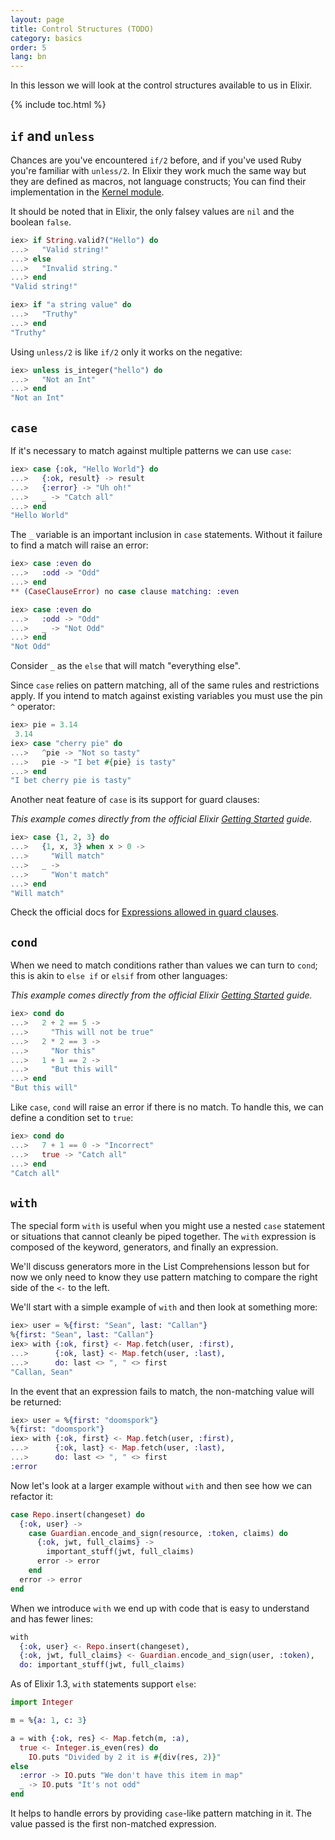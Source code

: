 ```yaml
---
layout: page
title: Control Structures (TODO)
category: basics
order: 5
lang: bn
---
```


In this lesson we will look at the control structures available to us in Elixir.

{% include toc.html %}

## `if` and `unless`

Chances are you've encountered `if/2` before, and if you've used Ruby you're familiar with `unless/2`.  In Elixir they work much the same way but they are defined as macros, not language constructs; You can find their implementation in the [Kernel module](http://elixir-lang.org/docs/stable/elixir/#!Kernel.html).

It should be noted that in Elixir, the only falsey values are `nil` and the boolean `false`.

```elixir
iex> if String.valid?("Hello") do
...>   "Valid string!"
...> else
...>   "Invalid string."
...> end
"Valid string!"

iex> if "a string value" do
...>   "Truthy"
...> end
"Truthy"
```

Using `unless/2` is like `if/2` only it works on the negative:

```elixir
iex> unless is_integer("hello") do
...>   "Not an Int"
...> end
"Not an Int"
```

## `case`

If it's necessary to match against multiple patterns we can use `case`:

```elixir
iex> case {:ok, "Hello World"} do
...>   {:ok, result} -> result
...>   {:error} -> "Uh oh!"
...>   _ -> "Catch all"
...> end
"Hello World"
```

The `_` variable is an important inclusion in `case` statements. Without it failure to find a match will raise an error:

```elixir
iex> case :even do
...>   :odd -> "Odd"
...> end
** (CaseClauseError) no case clause matching: :even

iex> case :even do
...>   :odd -> "Odd"
...>   _ -> "Not Odd"
...> end
"Not Odd"
```

Consider `_` as the `else` that will match "everything else".

Since `case` relies on pattern matching, all of the same rules and restrictions apply.  If you intend to match against existing variables you must use the pin `^` operator:

```elixir
iex> pie = 3.14 
 3.14
iex> case "cherry pie" do
...>   ^pie -> "Not so tasty"
...>   pie -> "I bet #{pie} is tasty"
...> end
"I bet cherry pie is tasty"
```

Another neat feature of `case` is its support for guard clauses:

_This example comes directly from the official Elixir [Getting Started](http://elixir-lang.org/getting-started/case-cond-and-if.html#case) guide._

```elixir
iex> case {1, 2, 3} do
...>   {1, x, 3} when x > 0 ->
...>     "Will match"
...>   _ ->
...>     "Won't match"
...> end
"Will match"
```

Check the official docs for [Expressions allowed in guard clauses](http://elixir-lang.org/getting-started/case-cond-and-if.html#expressions-in-guard-clauses).

## `cond`

When we need to match conditions rather than values we can turn to `cond`; this is akin to `else if` or `elsif` from other languages:

_This example comes directly from the official Elixir [Getting Started](http://elixir-lang.org/getting-started/case-cond-and-if.html#cond) guide._

```elixir
iex> cond do
...>   2 + 2 == 5 ->
...>     "This will not be true"
...>   2 * 2 == 3 ->
...>     "Nor this"
...>   1 + 1 == 2 ->
...>     "But this will"
...> end
"But this will"
```

Like `case`, `cond` will raise an error if there is no match.  To handle this, we can define a condition set to `true`:

```elixir
iex> cond do
...>   7 + 1 == 0 -> "Incorrect"
...>   true -> "Catch all"
...> end
"Catch all"
```

## `with`

The special form `with` is useful when you might use a nested `case` statement or situations that cannot cleanly be piped together. The `with` expression is composed of the keyword, generators, and finally an expression.

We'll discuss generators more in the List Comprehensions lesson but for now we only need to know they use pattern matching to compare the right side of the `<-` to the left.

We'll start with a simple example of `with` and then look at something more:

```elixir
iex> user = %{first: "Sean", last: "Callan"}
%{first: "Sean", last: "Callan"}
iex> with {:ok, first} <- Map.fetch(user, :first),
...>      {:ok, last} <- Map.fetch(user, :last),
...>      do: last <> ", " <> first
"Callan, Sean"
```

In the event that an expression fails to match, the non-matching value will be returned:

```elixir
iex> user = %{first: "doomspork"}
%{first: "doomspork"}
iex> with {:ok, first} <- Map.fetch(user, :first),
...>      {:ok, last} <- Map.fetch(user, :last),
...>      do: last <> ", " <> first
:error
```

Now let's look at a larger example without `with` and then see how we can refactor it:

```elixir
case Repo.insert(changeset) do 
  {:ok, user} -> 
    case Guardian.encode_and_sign(resource, :token, claims) do
      {:ok, jwt, full_claims} ->
        important_stuff(jwt, full_claims)
      error -> error
    end
  error -> error
end
```

When we introduce `with` we end up with code that is easy to understand and has fewer lines:

```elixir
with 
  {:ok, user} <- Repo.insert(changeset),
  {:ok, jwt, full_claims} <- Guardian.encode_and_sign(user, :token),
  do: important_stuff(jwt, full_claims)
```


As of Elixir 1.3, `with` statements support `else`:

```elixir
import Integer

m = %{a: 1, c: 3}

a = with {:ok, res} <- Map.fetch(m, :a),
  true <- Integer.is_even(res) do
    IO.puts "Divided by 2 it is #{div(res, 2)}"
else 
  :error -> IO.puts "We don't have this item in map"
  _ -> IO.puts "It's not odd"
end
```

It helps to handle errors by providing `case`-like pattern matching in it. The value passed is the first non-matched expression.
